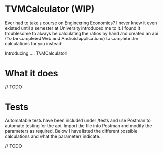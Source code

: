 # TVMCalculator (WIP)
Ever had to take a course on Engineering Economics? I never knew it even existed until a semester at University introduced me to it. I found it troublesome to always be calculating the ratios by hand and created an api (To be completed Web and Android applications) to complete the calculations for you instead!

Introducing .... TVMCalculator!

# What it does
// TODO

# Tests
Automatable tests have been included under /tests and use Postman to automate testing for the api. Import the file into Postman and modify the parameters as required. Below I have listed the different possible calculations and what the parameters indicate. 

// TODO
